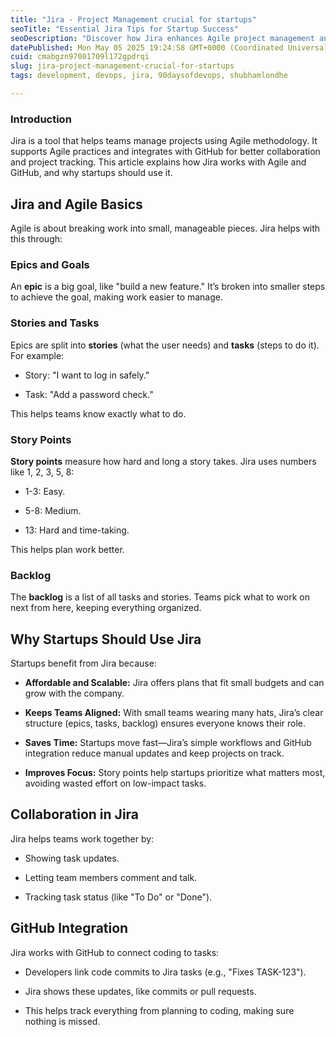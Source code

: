 ```yaml
---
title: "Jira - Project Management crucial for startups"
seoTitle: "Essential Jira Tips for Startup Success"
seoDescription: "Discover how Jira enhances Agile project management and collaboration for startups with GitHub integration, promoting efficiency and scalability"
datePublished: Mon May 05 2025 19:24:58 GMT+0000 (Coordinated Universal Time)
cuid: cmabgzn97001709l172gpdrqi
slug: jira-project-management-crucial-for-startups
tags: development, devops, jira, 90daysofdevops, shubhamlondhe

---
```


### Introduction

Jira is a tool that helps teams manage projects using Agile methodology. It supports Agile practices and integrates with GitHub for better collaboration and project tracking. This article explains how Jira works with Agile and GitHub, and why startups should use it.

## Jira and Agile Basics

Agile is about breaking work into small, manageable pieces. Jira helps with this through:

### Epics and Goals

An **epic** is a big goal, like "build a new feature." It’s broken into smaller steps to achieve the goal, making work easier to manage.

### Stories and Tasks

Epics are split into **stories** (what the user needs) and **tasks** (steps to do it). For example:

* Story: "I want to log in safely."
    
* Task: "Add a password check."
    

This helps teams know exactly what to do.

### Story Points

**Story points** measure how hard and long a story takes. Jira uses numbers like 1, 2, 3, 5, 8:

* 1-3: Easy.
    
* 5-8: Medium.
    
* 13: Hard and time-taking.
    

This helps plan work better.

### Backlog

The **backlog** is a list of all tasks and stories. Teams pick what to work on next from here, keeping everything organized.

## Why Startups Should Use Jira

Startups benefit from Jira because:

* **Affordable and Scalable:** Jira offers plans that fit small budgets and can grow with the company.
    
* **Keeps Teams Aligned:** With small teams wearing many hats, Jira’s clear structure (epics, tasks, backlog) ensures everyone knows their role.
    
* **Saves Time:** Startups move fast—Jira’s simple workflows and GitHub integration reduce manual updates and keep projects on track.
    
* **Improves Focus:** Story points help startups prioritize what matters most, avoiding wasted effort on low-impact tasks.
    

## Collaboration in Jira

Jira helps teams work together by:

* Showing task updates.
    
* Letting team members comment and talk.
    
* Tracking task status (like "To Do" or "Done").
    

## GitHub Integration

Jira works with GitHub to connect coding to tasks:

* Developers link code commits to Jira tasks (e.g., "Fixes TASK-123").
    
* Jira shows these updates, like commits or pull requests.
    
* This helps track everything from planning to coding, making sure nothing is missed.